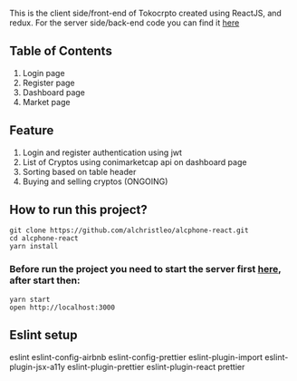 This is the client side/front-end of Tokocrpto created using ReactJS, and redux. For the server side/back-end code you can find it [here](https://github.com/alchristleo/tc-api)

## Table of Contents
1. Login page
2. Register page
3. Dashboard page
4. Market page

## Feature
1. Login and register authentication using jwt
2. List of Cryptos using conimarketcap api on dashboard page
3. Sorting based on table header
4. Buying and selling cryptos (ONGOING)

## How to run this project?
```
git clone https://github.com/alchristleo/alcphone-react.git
cd alcphone-react
yarn install
```
### Before run the project you need to start the server first [here](https://github.com/alchristleo/tc-api), after start then: 
```
yarn start
open http://localhost:3000
```

## Eslint setup
eslint
eslint-config-airbnb
eslint-config-prettier
eslint-plugin-import
eslint-plugin-jsx-a11y
eslint-plugin-prettier
eslint-plugin-react
prettier

